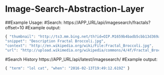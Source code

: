 # Image-Search-Abstraction-Layer

##Example Usage:
#Search:
https://APP_URL/api/imagesearch/fractals?offset=10
#Example output:
```js
{ "thumbnail": "http://ts3.mm.bing.net/th?id=OIP.M1659b4badb5cbb13d369a8e530e943edo0&pid=15.1", 
"snippet": "Description Fractal Broccoli.jpg", 
"context": "http://en.wikipedia.org/wiki/File:Fractal_Broccoli.jpg", 
"url": "http://upload.wikimedia.org/wikipedia/commons/4/4f/Fractal_Broccoli.jpg" }
```
#Search History
https://APP_URL/api/latest/imagesearch/
#Example output:
```js
{ "term": "lol cat", "when": "2016-02-13T19:49:12.619Z" } 
```